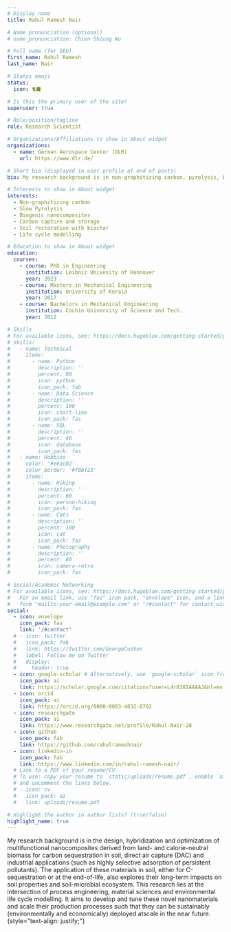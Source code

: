 ```yaml
---
# Display name
title: Rahul Ramesh Nair

# Name pronunciation (optional)
# name_pronunciation: Chien Shiung Wu

# Full name (for SEO)
first_name: Rahul Ramesh
last_name: Nair

# Status emoji
status:
  icon: 🐈‍⬛

# Is this the primary user of the site?
superuser: true

# Role/position/tagline
role: Research Scientist

# Organizations/Affiliations to show in About widget
organizations:
  - name: German Aerospace Center (DLR)
    url: https://www.dlr.de/

# Short bio (displayed in user profile at end of posts)
bio: My research background is in non-graphitizing carbon, pyrolysis, biochar nanocomposites for carbon capture and life cycle modelling of sustainable production systems.

# Interests to show in About widget
interests:
  - Non-graphitizing carbon
  - Slow Pyrolysis
  - Biogenic nanocomposites
  - Carbon capture and storage
  - Soil restoration with biochar
  - Life cycle modelling

# Education to show in About widget
education:
  courses:
    - course: PhD in Engineering
      institution: Leibniz Univesity of Hannover
      year: 2023
    - course: Masters in Mechanical Engineering
      institution: University of Kerala
      year: 2017
    - course: Bachelors in Mechanical Engineering
      institution: Cochin University of Science and Tech.
      year: 2012

# Skills
# For available icons, see: https://docs.hugoblox.com/getting-started/page-builder/#icons
# skills:
#   - name: Technical
#     items:
#       - name: Python
#         description: ''
#         percent: 80
#         icon: python
#         icon_pack: fab
#       - name: Data Science
#         description: ''
#         percent: 100
#         icon: chart-line
#         icon_pack: fas
#       - name: SQL
#         description: ''
#         percent: 40
#         icon: database
#         icon_pack: fas
#   - name: Hobbies
#     color: '#eeac02'
#     color_border: '#f0bf23'
#     items:
#       - name: Hiking
#         description: ''
#         percent: 60
#         icon: person-hiking
#         icon_pack: fas
#       - name: Cats
#         description: ''
#         percent: 100
#         icon: cat
#         icon_pack: fas
#       - name: Photography
#         description: ''
#         percent: 80
#         icon: camera-retro
#         icon_pack: fas

# Social/Academic Networking
# For available icons, see: https://docs.hugoblox.com/getting-started/page-builder/#icons
#   For an email link, use "fas" icon pack, "envelope" icon, and a link in the
#   form "mailto:your-email@example.com" or "/#contact" for contact widget.
social:
  - icon: envelope
    icon_pack: fas
    link: '/#contact'
  # - icon: twitter
  #   icon_pack: fab
  #   link: https://twitter.com/GeorgeCushen
  #   label: Follow me on Twitter
  #   display:
  #     header: true
  - icon: google-scholar # Alternatively, use `google-scholar` icon from `ai` icon pack. Previously it was icon: graduation-cap and icon_pack: fab
    icon_pack: ai
    link: https://scholar.google.com/citations?user=L4r838IAAAAJ&hl=en
  - icon: orcid
    icon_pack: ai
    link: https://orcid.org/0000-0003-4832-8702
  - icon: researchgate
    icon_pack: ai
    link: https://www.researchgate.net/profile/Rahul-Nair-28
  - icon: github
    icon_pack: fab
    link: https://github.com/rahulrameshnair
  - icon: linkedin-in
    icon_pack: fab
    link: https://www.linkedin.com/in/rahul-ramesh-nair/
  # Link to a PDF of your resume/CV.
  # To use: copy your resume to `static/uploads/resume.pdf`, enable `ai` icons in `params.yaml`,
  # and uncomment the lines below.
  # - icon: cv
  #   icon_pack: ai
  #   link: uploads/resume.pdf

# Highlight the author in author lists? (true/false)
highlight_name: true
---
```


My research background is in the design, hybridization and optimization of multifunctional nanocomposites derived from land- and calorie-neutral biomass for carbon sequestration in soil, direct air capture (DAC) and industrial applications (such as highly selective adsorption of persistent pollutants). The application of these materials in soil, either for C-sequestration or at the end-of-life, also explores their long-term impacts on soil properties and soil-microbial ecosystem. This research lies at the intersection of process engineering, material sciences and environmental life cycle modelling. It aims to develop and tune these novel nanomaterials and scale their production processes such that they can be sustainably (environmentally and economically) deployed atscale in the near future.
{style="text-align: justify;"}
